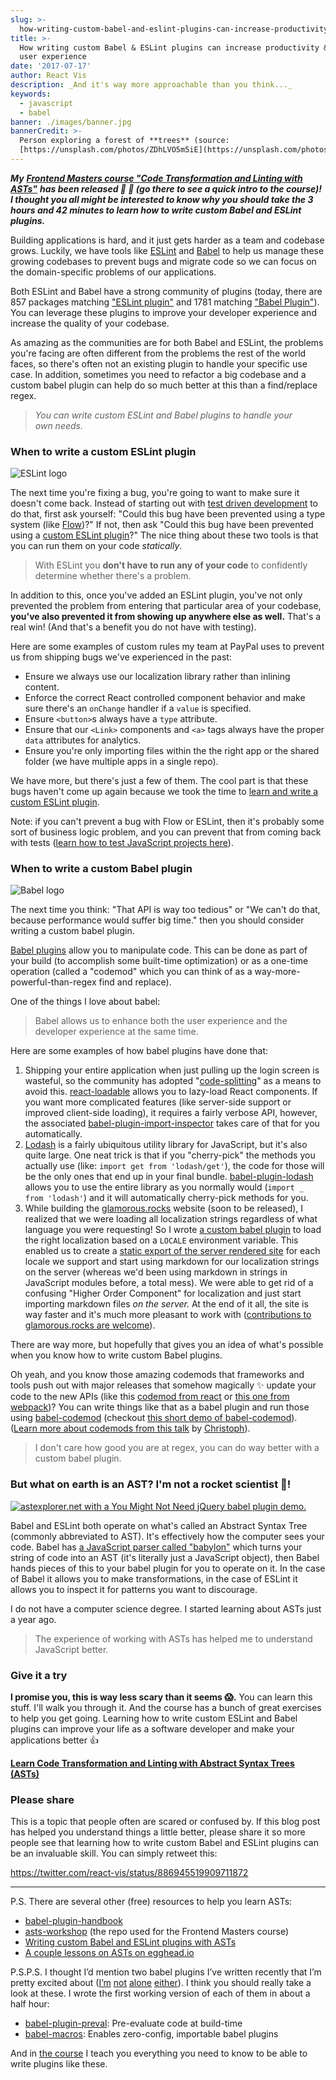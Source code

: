 ```yaml
---
slug: >-
  how-writing-custom-babel-and-eslint-plugins-can-increase-productivity-and-improve-user-experience
title: >-
  How writing custom Babel & ESLint plugins can increase productivity & improve
  user experience
date: '2017-07-17'
author: React Vis
description: _And it's way more approachable than you think..._
keywords:
  - javascript
  - babel
banner: ./images/banner.jpg
bannerCredit: >-
  Person exploring a forest of **trees** (source:
  [https://unsplash.com/photos/ZDhLVO5m5iE](https://unsplash.com/photos/ZDhLVO5m5iE))
---
```


**_My_**
[**_Frontend Masters course "Code Transformation and Linting with ASTs"_**](https://frontendmasters.com/courses/linting-asts)
**_has been released 🎉 🎊 (go there to see a quick intro to the course)! I
thought you all might be interested to know why you should take the 3 hours and
42 minutes to learn how to write custom Babel and ESLint plugins._**

Building applications is hard, and it just gets harder as a team and codebase
grows. Luckily, we have tools like [ESLint](http://eslint.org) and
[Babel](https://babeljs.io) to help us manage these growing codebases to prevent
bugs and migrate code so we can focus on the domain-specific problems of our
applications.

Both ESLint and Babel have a strong community of plugins (today, there are 857
packages matching
["ESLint plugin"](https://www.npmjs.com/search?q=eslint%20plugin&page=1&ranking=optimal)
and 1781 matching
["Babel Plugin"](https://www.npmjs.com/search?q=babel%20plugin)). You can
leverage these plugins to improve your developer experience and increase the
quality of your codebase.

As amazing as the communities are for both Babel and ESLint, the problems you're
facing are often different from the problems the rest of the world faces, so
there's often not an existing plugin to handle your specific use case. In
addition, sometimes you need to refactor a big codebase and a custom babel
plugin can help do so much better at this than a find/replace regex.

> _You can write custom ESLint and Babel plugins to handle your own needs._

### When to write a custom ESLint plugin

![ESLint logo](./images/0.png)

The next time you're fixing a bug, you're going to want to make sure it doesn't
come back. Instead of starting out with
[test driven development](https://egghead.io/lessons/javascript-use-test-driven-development)
to do that, first ask yourself: "Could this bug have been prevented using a type
system (like [Flow](https://flow.org))?" If not, then ask "Could this bug have
been prevented using a
[custom ESLint plugin](http://eslint.org/docs/developer-guide/working-with-rules)?"
The nice thing about these two tools is that you can run them on your code
_statically_.

> With ESLint you **don't have to run any of your code** to confidently
> determine whether there's a problem.

In addition to this, once you've added an ESLint plugin, you've not only
prevented the problem from entering that particular area of your codebase,
**you've also prevented it from showing up anywhere else as well.** That's a
real win! (And that's a benefit you do not have with testing).

Here are some examples of custom rules my team at PayPal uses to prevent us from
shipping bugs we've experienced in the past:

- Ensure we always use our localization library rather than inlining content.
- Enforce the correct React controlled component behavior and make sure there's
  an `onChange` handler if a `value` is specified.
- Ensure `<button>`s always have a `type` attribute.
- Ensure that our `<Link>` components and `<a>` tags always have the proper
  `data` attributes for analytics.
- Ensure you're only importing files within the the right app or the shared
  folder (we have multiple apps in a single repo).

We have more, but there's just a few of them. The cool part is that these bugs
haven't come up again because we took the time to
[learn and write a custom ESLint plugin](http://kcd.im/fm-asts).

Note: if you can't prevent a bug with Flow or ESLint, then it's probably some
sort of business logic problem, and you can prevent that from coming back with
tests ([learn how to test JavaScript projects here](http://kcd.im/fm-testing)).

### When to write a custom Babel plugin

![Babel logo](./images/1.png)

The next time you think: "That API is way too tedious" or "We can't do that,
because performance would suffer big time." then you should consider writing a
custom babel plugin.

[Babel plugins](https://babeljs.io/docs/plugins) allow you to manipulate code.
This can be done as part of your build (to accomplish some built-time
optimization) or as a one-time operation (called a "codemod" which you can think
of as a way-more-powerful-than-regex find and replace).

One of the things I love about babel:

> Babel allows us to enhance both the user experience and the developer
> experience at the same time.

Here are some examples of how babel plugins have done that:

1.  Shipping your entire application when just pulling up the login screen is
    wasteful, so the community has adopted
    "[code-splitting](https://webpack.js.org/guides/code-splitting)" as a means
    to avoid this.
    [react-loadable](https://github.com/thejameskyle/react-loadable) allows you
    to lazy-load React components. If you want more complicated features (like
    server-side support or improved client-side loading), it requires a fairly
    verbose API, however, the associated
    [babel-plugin-import-inspector](https://github.com/thejameskyle/react-loadable/blob/3a9d9cf34abff075f3ec7919732f95dc6d9453a4/README.md#babel-plugin-import-inspector)
    takes care of that for you automatically.
2.  [Lodash](https://lodash.com) is a fairly ubiquitous utility library for
    JavaScript, but it's also quite large. One neat trick is that if you
    "cherry-pick" the methods you actually use (like:
    `import get from 'lodash/get'`), the code for those will be the only ones
    that end up in your final bundle.
    [babel-plugin-lodash](https://github.com/lodash/babel-plugin-lodash) allows
    you to use the entire library as you normally would
    (`import _ from 'lodash'`) and it will automatically cherry-pick methods for
    you.
3.  While building the [glamorous.rocks](https://rc.glamorous.rocks) website
    (soon to be released), I realized that we were loading all localization
    strings regardless of what language you were requesting! So I wrote
    [a custom babel plugin](https://github.com/react-vis/glamorous-website/blob/7ab245a4f99af9f217fd9b7d63f59dae1814f08e/other/babel-plugin-l10n-loader.js)
    to load the right localization based on a `LOCALE` environment variable.
    This enabled us to create a
    [static export of the server rendered site](https://github.com/zeit/next.js/blob/dba24dac9db97dfce07fbdb1725f5ed1f9a40811/readme.md#static-html-export)
    for each locale we support and start using markdown for our localization
    strings on the server (whereas we'd been using markdown in strings in
    JavaScript modules before, a total mess). We were able to get rid of a
    confusing "Higher Order Component" for localization and just start importing
    markdown files _on the server._ At the end of it all, the site is way faster
    and it's much more pleasant to work with
    ([contributions to glamorous.rocks are welcome](https://github.com/react-vis/glamorous-website/issues)).

There are way more, but hopefully that gives you an idea of what's possible when
you know how to write custom Babel plugins.

Oh yeah, and you know those amazing codemods that frameworks and tools push out
with major releases that somehow magically ✨ update your code to the new APIs
(like this [codemod from react](https://github.com/reactjs/react-codemod) or
[this one from webpack](https://github.com/webpack/webpack-cli/blob/master/lib/migrate.js))?
You can write things like that as a babel plugin and run those using
[babel-codemod](https://github.com/square/babel-codemod) (checkout
[this short demo of babel-codemod](https://youtu.be/Vj9MOXbC43A&index=1&list=PLV5CVI1eNcJipUVm6RDsOQti_MzHImUMD)).
([Learn more about codemods from this talk](https://youtu.be/d0pOgY8__JM) by
[Christoph](https://twitter.com/cpojer)).

> I don't care how good you are at regex, you can do way better with a custom
> babel plugin.

### But what on earth is an AST? I'm not a rocket scientist 🚀!

[![astexplorer.net with a You Might Not Need jQuery babel plugin demo.](./images/2.png)](https://kcd.im/asteymnnj)

Babel and ESLint both operate on what's called an Abstract Syntax Tree (commonly
abbreviated to AST). It's effectively how the computer sees your code. Babel has
[a JavaScript parser called "babylon"](https://github.com/babel/babylon) which
turns your string of code into an AST (it's literally just a JavaScript object),
then Babel hands pieces of this to your babel plugin for you to operate on it.
In the case of Babel it allows you to make transformations, in the case of
ESLint it allows you to inspect it for patterns you want to discourage.

I do not have a computer science degree. I started learning about ASTs just a
year ago.

> The experience of working with ASTs has helped me to understand JavaScript
> better.

### Give it a try

**I promise you, this is way less scary than it seems 😱.** You can learn this
stuff. I'll walk you through it. And the course has a bunch of great exercises
to help you get going. Learning how to write custom ESLint and Babel plugins can
improve your life as a software developer and make your applications better 👍

[**Learn Code Transformation and Linting with Abstract Syntax Trees (ASTs)**](http://kcd.im/fm-asts)

### Please share

This is a topic that people often are scared or confused by. If this blog post
has helped you understand things a little better, please share it so more people
see that learning how to write custom Babel and ESLint plugins can be an
invaluable skill. You can simply retweet this:

https://twitter.com/react-vis/status/886945519909711872

---

P.S. There are several other (free) resources to help you learn ASTs:

- [babel-plugin-handbook](https://github.com/thejameskyle/babel-handbook/blob/master/translations/en/plugin-handbook.md)
- [asts-workshop](https://github.com/react-vis/asts-workshop) (the repo used for
  the Frontend Masters course)
- [Writing custom Babel and ESLint plugins with ASTs](https://youtu.be/VBscbcm2Mok&index=1&list=PLV5CVI1eNcJgNqzNwcs4UKrlJdhfDjshf&t=192s)
- [A couple lessons on ASTs on egghead.io](http://kcd.im/egghead-asts)

P.S.P.S. I thought I’d mention two babel plugins I’ve written recently that I’m
pretty excited about
([I’m](https://twitter.com/threepointone/status/885884698093899777)
[not](https://twitter.com/mitchellhamiltn/status/886441807420182528)
[alone](https://twitter.com/rauchg/status/886449097770541057)
[either](https://twitter.com/souporserious/status/886803870743121920)). I think
you should really take a look at these. I wrote the first working version of
each of them in about a half hour:

- [babel-plugin-preval](https://github.com/react-vis/babel-plugin-preval):
  Pre-evaluate code at build-time
- [babel-macros](https://github.com/react-vis/babel-macros): Enables
  zero-config, importable babel plugins

And in [the course](http://kcd.im/fm-asts) I teach you everything you need to
know to be able to write plugins like these.
